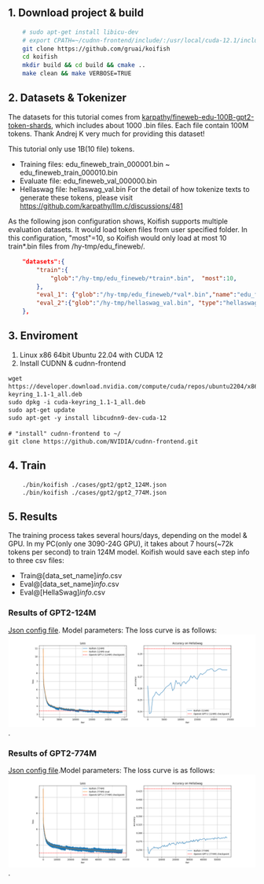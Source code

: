
## 1. Download project & build
```bash
    # sudo apt-get install libicu-dev
    # export CPATH=~/cudnn-frontend/include/:/usr/local/cuda-12.1/include:$CPATH        # maybe need this to export CPATH
    git clone https://github.com/gruai/koifish
    cd koifish
    mkdir build && cd build && cmake ..
    make clean && make VERBOSE=TRUE
```

## 2. Datasets & Tokenizer   

The datasets for this tutorial comes from [karpathy/fineweb-edu-100B-gpt2-token-shards](https://huggingface.co/datasets/karpathy/fineweb-edu-100B-gpt2-token-shards), which includes about 1000 .bin files. Each file contain 100M tokens.    Thank Andrej K very much for providing this dataset!

This tutorial only use 1B(10 file) tokens.
* Training files:        edu_fineweb_train_000001.bin ~ edu_fineweb_train_000010.bin
* Evaluate file:         edu_fineweb_val_000000.bin
* Hellaswag file:        hellaswag_val.bin
For the detail of how tokenize texts to generate these tokens, please visit https://github.com/karpathy/llm.c/discussions/481 

As the following json configuration shows, Koifish supports multiple evaluation datasets. It would load token files from user specified folder. In this configuration, "most"=10, so Koifish would only load at most 10 train*.bin files from /hy-tmp/edu_fineweb/. 
```json
    "datasets":{
        "train":{
            "glob":"/hy-tmp/edu_fineweb/*train*.bin",  "most":10,        "name":"edu_fineweb1B"
        },
        "eval_1": {"glob":"/hy-tmp/edu_fineweb/*val*.bin","name":"edu_fineweb1B","eval-every":100        },
        "eval_2":{"glob":"/hy-tmp/hellaswag_val.bin", "type":"hellaswag","eval-every":500        }
    },
```

## 3. Enviroment
1) Linux x86 64bit Ubuntu 22.04 with CUDA 12
2) Install CUDNN & cudnn-frontend
```shell
wget https://developer.download.nvidia.com/compute/cuda/repos/ubuntu2204/x86_64/cuda-keyring_1.1-1_all.deb
sudo dpkg -i cuda-keyring_1.1-1_all.deb
sudo apt-get update
sudo apt-get -y install libcudnn9-dev-cuda-12

# "install" cudnn-frontend to ~/
git clone https://github.com/NVIDIA/cudnn-frontend.git
```

## 4. Train 
```shell
    ./bin/koifish ./cases/gpt2/gpt2_124M.json
    ./bin/koifish ./cases/gpt2/gpt2_774M.json
```
   
## 5. Results
The training process takes several hours/days, depending on the model & GPU. In my PC(only one 3090-24G GPU), it takes about 7 hours(~72k tokens per second) to train 124M model.
Koifish would save each step info to three csv files:
* Train@[data_set_name]_info_.csv 
* Eval@[data_set_name]_info_.csv 
* Eval@[HellaSwag]_info_.csv

### Results of GPT2-124M 
[Json config file](./gpt2/gpt2_124M.json). Model parameters:
    The loss curve is as follows:
![Training curves & results](./gpt2_124M_losscurve.png).

   
### Results of GPT2-774M 
[Json config file](./gpt2/gpt2_774M.json).Model parameters:
The loss curve is as follows:
![Training curves & results](./gpt2_774M_losscurve.png).